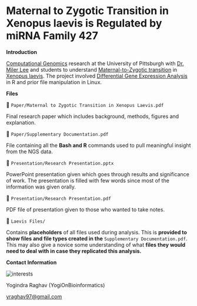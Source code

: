 # Maternal to Zygotic Transition in Xenopus laevis is Regulated by miRNA Family 427

**Introduction** 

[Computational Genomics](https://en.wikipedia.org/wiki/Computational_genomics) research at the University of Pittsburgh with [Dr. Miler Lee](https://www.biology.pitt.edu/person/miler-lee) and students to understand [Maternal-to-Zygotic transition](https://en.wikipedia.org/wiki/Maternal_to_zygotic_transition) in [Xenopus laevis](https://en.wikipedia.org/wiki/African_clawed_frog). The project involved [Differential Gene Expression Analysis](https://www.ebi.ac.uk/training/online/course/functional-genomics-ii-common-technologies-and-data-analysis-methods/differential-gene) in R and prior file manipulation in Linux. 

**Files**

:open_file_folder: `Paper/Maternal to Zygotic Transition in Xenopus Laevis.pdf`

Final research paper which includes background, methods, figures and explanation. 

:open_file_folder: `Paper/Supplementary Documentation.pdf`

File containing all the **Bash and R** commands used to pull meaningful insight from the NGS data.

:open_file_folder: `Presentation/Research Presentation.pptx`

PowerPoint presentation given which goes through results and significance of work. The presentation is filled with few words since most of the information was given orally. 

:open_file_folder: `Presentation/Research Presentation.pdf` 

PDF file of presentation given to those who wanted to take notes.  

:open_file_folder: `Laevis Files/`

Contains **placeholders** of all files used during analysis. This is **provided to show files and file types created in the** `Supplementary Documentation.pdf`. This may also give a novice some understanding of what **files they would need to deal with in case they replicated this analysis.** 

**Contact Information** 

![interests](https://avatars1.githubusercontent.com/u/38919947?s=400&u=49ab1365a14fac78a91e425efd583f7a2bcb3e25&v=4)

Yogindra Raghav (YogiOnBioinformatics) 

yraghav97@gmail.com
